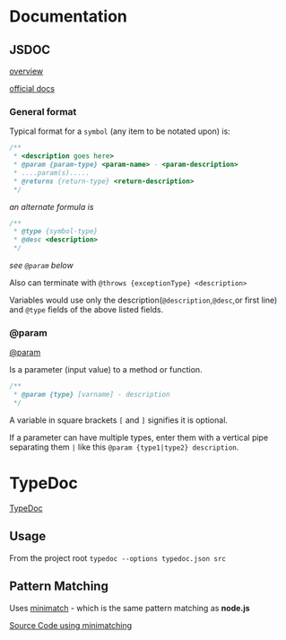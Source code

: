 # Documentation

## JSDOC

[overview](https://dzone.com/articles/introduction-jsdoc)

[official docs](http://usejsdoc.org/)

### General format

Typical format for a `symbol` (any item to be notated upon) is:
```js
/**
 * <description goes here>
 * @param {param-type} <param-name> - <param-description>
 * ....param(s).....
 * @returns {return-type} <return-description>
 */
```

_an alternate formula is_

```js
/**
 * @type {symbol-type}
 * @desc <description>
 */

```

_see `@param` below_

Also can terminate with `@throws {exceptionType} <description>`

Variables would use only the description(`@description`,`@desc`,or first line) and `@type` fields of the above listed fields.



### @param

[@param](http://usejsdoc.org/tags-param.html)

Is a parameter (input value) to a method or function.

```js
/**
 * @param {type} [varname] - description
 */
```

A variable in square brackets `[` and `]` signifies it is optional.

If a parameter can have multiple types, enter them with a vertical pipe separating them `|` like this `@param {type1|type2} description`.

# TypeDoc

[TypeDoc](http://typedoc.io/guides/usage.html)

## Usage

From the project root `typedoc --options typedoc.json src`

## Pattern Matching

Uses [minimatch](https://github.com/isaacs/minimatch) - which is the same pattern matching as **node.js**

[Source Code using minimatching](https://github.com/TypeStrong/typedoc/blob/53bb762ad208f2be266ece767f6204159ce71a0d/src/lib/application.ts#L253)

